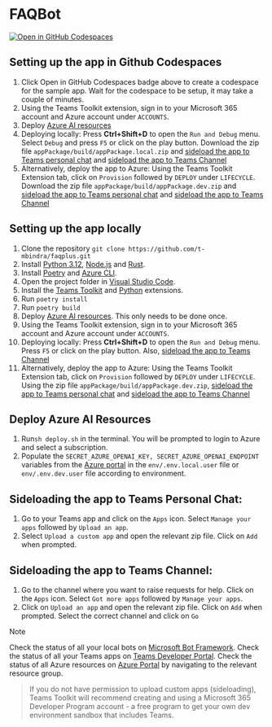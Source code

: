 # FAQBot

[![Open in GitHub Codespaces](https://github.com/codespaces/badge.svg)](https://github.com/codespaces/new?hide_repo_select=true&ref=main&repo=829777713&devcontainer_path=.devcontainer%2Fdevcontainer.json&resume=1)

<!-- @import "[TOC]" {cmd="toc" depthFrom=1 depthTo=6 orderedList=false} -->

<!-- code_chunk_output -->

## Setting up the app in Github Codespaces

1. Click Open in GitHub Codespaces badge above to create a codespace for the sample app. Wait for the codespace to be setup, it may take a couple of minutes.
2. Using the Teams Toolkit extension, sign in to your Microsoft 365 account and Azure account under ```ACCOUNTS```.
3. Deploy [Azure AI resources](#deploy-azure-ai-resources)
4. Deploying locally:
   Press **Ctrl+Shift+D** to open the ```Run and Debug``` menu. Select ```Debug``` and press ```F5``` or click on the play button.
   Download the zip file ```appPackage/build/appPackage.local.zip``` and [sideload the app to Teams personal chat](#sideloading-the-app-to-teams-personal-chat) and  [sideload the app to Teams Channel](#sideloading-the-app-to-teams-channel)
5. Alternatively, deploy the app to Azure:
   Using the Teams Toolkit Extension tab, click on ```Provision``` followed by ```DEPLOY``` under ```LIFECYCLE```.
   Download the zip file ```appPackage/build/appPackage.dev.zip``` and [sideload the app to Teams personal chat](#sideloading-the-app-to-teams-personal-chat)  and  [sideload the app to Teams Channel](#sideloading-the-app-to-teams-channel)

## Setting up the app locally

1. Clone the repository
   ```git clone https://github.com/t-mbindra/faqplus.git```
2. Install [Python 3.12](https://www.python.org/downloads/), [Node.js](https://nodejs.org/) and [Rust](https://www.rust-lang.org/tools/install).
4. Install  [Poetry](https://python-poetry.org/docs/#installation) and [Azure CLI](https://learn.microsoft.com/en-us/cli/azure/install-azure-cli).
5. Open the project folder in [Visual Studio Code](https://code.visualstudio.com/download).
6. Install the [Teams Toolkit](https://marketplace.visualstudio.com/items?itemName=TeamsDevApp.ms-teams-vscode-extension) and [Python](https://marketplace.visualstudio.com/items?itemName=ms-python.python) extensions.
8. Run
   ```poetry install```
9. Run
   ```poetry build```
10. Deploy [Azure AI resources](#deploy-azure-ai-resources). This only needs to be done once.
11. Using the Teams Toolkit extension, sign in to your Microsoft 365 account and Azure account under ```ACCOUNTS```.
12. Deploying locally:
   Press **Ctrl+Shift+D** to open the ```Run and Debug``` menu. Press ```F5``` or click on the play button. Also, [sideload the app to Teams Channel](#sideloading-the-app-to-teams-channel)
14. Alternatively, deploy the app to Azure:
    Using the Teams Toolkit Extension tab, click on ```Provision``` followed by ```DEPLOY``` under ```LIFECYCLE```.
    Using the zip file ```appPackage/build/appPackage.dev.zip```, [sideload the app to Teams personal chat](#sideloading-the-app-to-teams-personal-chat) and [sideload the app to Teams Channel](#sideloading-the-app-to-teams-channel)

## Deploy Azure AI Resources
1. Run```sh deploy.sh``` in the terminal. You will be prompted to login to Azure and select a subscription.
3. Populate the ```SECRET_AZURE_OPENAI_KEY, SECRET_AZURE_OPENAI_ENDPOINT``` variables from the [Azure portal](https://ms.portal.azure.com/) in the ```env/.env.local.user``` file or ```env/.env.dev.user``` file according to environment.

## Sideloading the app to Teams Personal Chat:
1. Go to your Teams app and click on the ```Apps``` icon. Select ```Manage your apps``` followed by ```Upload an app```.
2. Select ```Upload a custom app``` and open the relevant zip file. Click on ```Add``` when prompted.

## Sideloading the app to Teams Channel:
1. Go to the channel where you want to raise requests for help. Click on the ```Apps``` icon. Select ```Got more apps``` followed by ```Manage your apps```.
2. Click on ```Upload an app``` and open the relevant zip file.  Click on ```Add``` when prompted. Select the correct channel and click on ```Go```

>[!Note]
> Check the status of all your local bots on [Microsoft Bot Framework](https://dev.botframework.com/bots).
> Check the status of all your Teams apps on [Teams Developer Portal](https://dev.teams.microsoft.com/apps).
> Check the status of all Azure resources on [Azure Portal](https://portal.azure.com/#home) by navigating to the relevant resource group.

> If you do not have permission to upload custom apps (sideloading), Teams Toolkit will recommend creating and using a Microsoft 365 Developer Program account - a free program to get your own dev environment sandbox that includes Teams.
